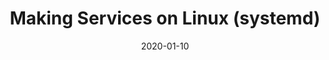 ---
layout: post
title:  "Making Services on Linux (systemd)"
date:   2020-01-10
categories: notes linux
---